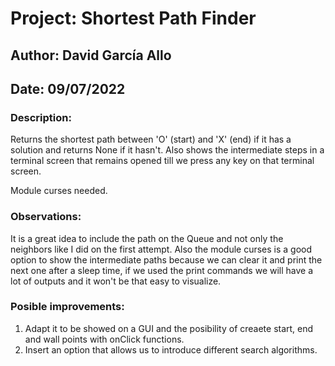 # Project: Shortest Path Finder
## Author: David García Allo
## Date: 09/07/2022

### Description: 
Returns the shortest path between 'O' (start) and 'X' (end) if it has a solution and returns None if it hasn't.
Also shows the intermediate steps in a terminal screen that remains opened till we press any key on that terminal screen.

Module curses needed.

### Observations: 
It is a great idea to include the path on the Queue and not only the neighbors like I did on the first attempt.
Also the module curses is a good option to show the intermediate paths because we can clear it and print the next one after
a sleep time, if we used the print commands we will have a lot of outputs and it won't be that easy to visualize.

### Posible improvements: 
1. Adapt it to be showed on a GUI and the posibility of creaete start, end and wall points with onClick functions.
2. Insert an option that allows us to introduce different search algorithms.
